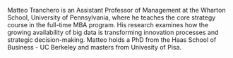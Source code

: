 Matteo Tranchero is an Assistant Professor of Management at the Wharton School, University of Pennsylvania, where he teaches the core strategy course in the full-time MBA program. His research examines how the growing availability of big data is transforming innovation processes and strategic decision-making. Matteo holds a PhD from the Haas School of Business - UC Berkeley and masters from Univesity of Pisa.
